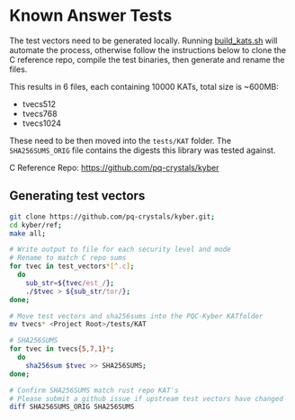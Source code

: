 # Known Answer Tests

The test vectors need to be generated locally. Running [build_kats.sh](./build_kats.sh) will automate the process, otherwise follow the instructions below to clone the C reference repo, compile the test binaries, then generate and rename the files.

This results in 6 files, each containing 10000 KATs, total size is ~600MB:

* tvecs512
* tvecs768
* tvecs1024

These need to be then moved into the `tests/KAT` folder. The `SHA256SUMS_ORIG` file contains 
the digests this library was tested against.


C Reference Repo: https://github.com/pq-crystals/kyber


## Generating test vectors

```bash
git clone https://github.com/pq-crystals/kyber.git;
cd kyber/ref;
make all;

# Write output to file for each security level and mode
# Rename to match C repo sums
for tvec in test_vectors*[^.c];
  do
    sub_str=${tvec/est_/};
    ./$tvec > ${sub_str/tor/};
done;

# Move test vectors and sha256sums into the PQC-Kyber KATfolder
mv tvecs* <Project Root>/tests/KAT

# SHA256SUMS
for tvec in tvecs{5,7,1}*;
  do
    sha256sum $tvec >> SHA256SUMS;
done;

# Confirm SHA256SUMS match rust repo KAT's
# Please submit a github issue if upstream test vectors have changed
diff SHA256SUMS_ORIG SHA256SUMS
```
